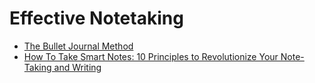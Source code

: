 # Effective Notetaking


- [The Bullet Journal Method](https://bulletjournal.com/pages/learn)
- [How To Take Smart Notes: 10 Principles to Revolutionize Your Note-Taking and Writing](https://praxis.fortelabs.co/how-to-take-smart-notes/)